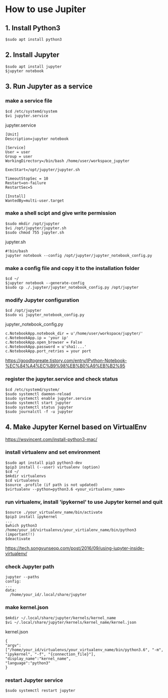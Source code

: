 # How to use Jupiter

## 1. Install Python3
```
$sudo apt install python3
```

## 2. Install Jupyter
```
$sudo apt install jupyter
$jupyter notebook
```

## 3. Run Jupyter as a service
### make a service file
```
$cd /etc/systemd/system
$vi jupyter.service
```
jupyter.service
```
[Unit]
Description=jupyter notebook

[Service]
User = user
Group = user
WorkingDirectory=/bin/bash /home/user/workspace_jupyter

ExecStart=/opt/jupyter/jupyter.sh

TimeoutStopSec = 10
Restart=on-failure
RestartSec=5

[Install]
WantedBy=multi-user.target
```
### make a shell scipt and give write permission
```
$sudo mkdir /opt/jupyter
$vi /opt/jupyter/jupyter.sh
$sudo chmod 755 jupyter.sh
```
jupyter.sh
```
#!bin/bash
jupyter notebook --config /opt/jupyter/jupyter_notebook_config.py
```
### make a config file and copy it to the installation folder
```
$cd ~/
$jupyter notebook --generate-config
$sudo cp ./.jupyter/jupyter_notebook_config.py /opt/jupyter
```
### modify Jupyter configuration
```
$cd /opt/jupyter
$sudo vi jupyter_notebook_config.py
```
jupyter_notebook_config.py
```
c.NotebookApp.notebook_dir = u'/home/user/workspace/jupyter/'
c.NotebookApp.ip = 'your ip'
c.NotebookApp.open_browser = False
c.NotebookApp.password = u'sha1:...'
c.NotebookApp.port_retries = your port
```
https://goodtogreate.tistory.com/entry/IPython-Notebook-%EC%84%A4%EC%B9%98%EB%B0%A9%EB%B2%95
### register the jupyter.service and check status
```
$cd /etc/systemd/system/
$sudo systemctl daemon-reload
$sudo systemctl enable jupyter.service
$sudo systemctl start jupyter
$sudo systemctl status jupyter
$sudo journalctl -f -u jupyter
```

## 4. Make Jupyter Kernel based on VirtualEnv
https://wsvincent.com/install-python3-mac/
### install virtualenv and set environment
```
$sudo apt install pip3 python3-dev
$pip3 install (--user) virtualenv (option)
$cd ~/
$mkdir virtualenvs
$cd virtualenvs
$source .profile (if path is not updated)
$virtualenv --python=python3.6 <your_virtualenv_name>
```
### run virtualenv, install 'ipykernel' to use Jupyter kernel and quit
```
$source ./your_virtualenv_name/bin/activate
$pip3 install ipykernel
...
$which python3
/home/your_id/virtualenvs/your_virtialenv_name/bin/python3 (important!!)
$deactivate
```
https://tech.songyunseop.com/post/2016/09/using-jupyter-inside-virtualenv/
### check Jupyter path
```
jupyter --paths
config:
...
data:
  /home/your_id/.local/share/jupyter
```
### make kernel.json
```
$mkdir ~/.local/share/jupyter/kernels/kernel_name
$vi ~/.local/share/jupyter/kernels/kernel_name/kernel.json
```
kernel.json
```
{
"argv": ["/home/your_id/virtualenvs/your_virtualenv_name/bin/python3.6", "-m", "ipykernel", "-f", "{connection_file}"],
"display_name":"kernel_name",
"language":"python3"
}
```
### restart Jupyter service
```
$sudo systemctl restart jupyter
```
